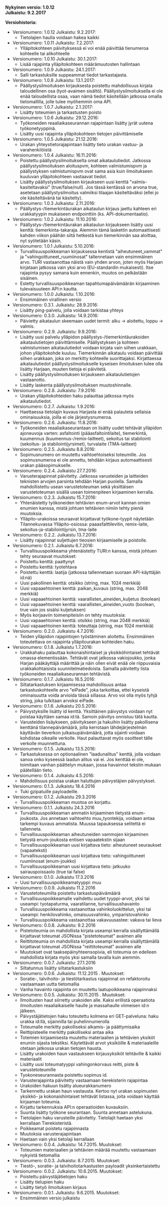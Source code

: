 <b>Nykyinen versio: 1.0.12</b>  
<b>Julkaistu: 9.2.2017</b>

<b>Versiohistoria:</b>
- Versionumero: 1.0.12 Julkaistu: 9.2.2017:
    - Tietolajien haulla voidaan hakea kaikki 
- Versionumero: 1.0.11 Julkaistu: 7.2.2017:
    - Ylläpitokohteen päivityksessä ei voi enää päivittää tienumeroa kohteelle tai alikohteelle
- Versionumero: 1.0.10 Julkaistu: 30.1.2017:
    - Lisää rajapinta ylläpitokohteen määrämuutosten hallintaan
- Versionumero: 1.0.9 Julkaistu: 24.1.2017:
    - Salli tarkastuksille suppeammat tiedot tarkastajasta.
- Versionumero: 1.0.8 Julkaistu: 13.1.2017:
    - Päällystysilmoituksen kirjauksesta poistettu mahdollisuus kirjata taloudellinen osa (tyot-avaimen sisältö). Päällystysilmoituksella ei ole enää taloudellista osaa, vaan nämä tiedot käsitellään jatkossa omalla tietomallilla, jolle tulee myöhemmin oma API.
- Versionumero: 1.0.7 Julkaistu: 2.1.2017:
    - Lisätty toteumien ja tarkastusten poisto
- Versionumero: 1.0.6 Julkaistu: 29.12.2016:
    - Työkoneiden reaaliaikaseurannan rajapintaan lisätty jyrät uutena työkonetyyppinä.
    - Lisätty uusi rajapinta ylläpitokohteen tietojen päivittämiselle
- Versionumero: 1.0.5 Julkaistu: 21.12.2016:
    - Urakan yhteystietorajapintaan lisätty tieto urakan vastuu- ja varahenkilöistä 
- Versionumero: 1.0.4 Julkaistu: 16.11.2016:
    - Poistettu päällystysilmoitukselta omat aikataulutiedot. Jatkossa päällystysilmoituksen aloituspvm, kohteen valmistumispvm ja päällystyksen valmistumispvm ovat sama asia kuin ilmoitukseen kuuluvan ylläpitokohteen vastaavat tiedot.
    - Lisätty päällystysilmoituksen kirjaukseen uusi kenttä "valmis-kasiteltavaksi" (true/false/null). Jos tässä kentässä on arvona true, asetetaan päällystysilmoitus valmiiksi tilaajan käsiteltäväksi (ellei jo ole käsiteltävänä tai käsitelty).
- Versionumero: 1.0.3 Julkaistu: 2.11.2016:
    - Päällystys-/tiemerkintäurakan aikataulun kirjaus jaettu kahteen eri urakkatyypin mukaiseen endpointtiin (ks. API-dokumentaatio).
- Versionumero: 1.0.2 Julkaistu: 11.10.2016:
    - Päällystys-/tiemerkintäurakan aikataulun kirjaukseen lisätty uusi kenttä: tiemerkinta-takaraja. Aiemmin tämä laskettin automaattisesti kahden viikon päähän siitä hetkestä kun tiemerkinnän saa aloittaa, nyt syötetään käsin.
- Versionumero: 1.0.1 Julkaistu: 5.10.2016:
    - Turvallisuuspoikkeaman kirjauksessa kentistä "aiheutuneet_vammat" ja "vahingoittuneet_ruumiinosat" tallennetaan vain ensimmäinen arvo. TURI vastaanottaa näistä vain yhden arvon, joten myös Harjaan kirjataan jatkossa vain yksi arvo (EU-standardin mukaisesti). Itse rajapinta pysyy samana kuin ennenkin, muutos on pelkästään sisäinen.
    - Estetty turvallisuuspoikkeaman tapahtumapäivämäärän kirjaaminen tulevaisuuteen API:n kautta.
- Versionumero: 1.0.0 Julkaistu: 1.10.2016:
    - Ensimmäinen virallinen versio
- Versionumero: 0.3.1. Julkaistu: 28.9.2016:
    - Lisätty ping-palvelu, jolla voidaan tarkistaa yhteys
- Versionumero: 0.3.0. Julkaistu: 14.9.2016:
    - Päivietty aikataulun skeemaan uudet termit: alku -> aloitettu, loppu -> valmis.
- Versionumero: 0.2.9. Julkaistu: 9.9.2016:
    - Lisätty uusi palvelu ylläpidon päällystys-/tiemerkintäurakoiden aikataulutietojen päivittämiselle. Päällystyksen ja kohteen valmistumisen aikataulutiedot voidaan kirjata vain siihen urakkaan, johon ylläpitokohde kuuluu. Tiemerkinnän aikataulu voidaan päivittää siihen urakkaan, joka on merkitty kohteelle suorittajaksi. Kirjattaessa aikataulutiedot päällystysilmoitukselle kyseisen ilmoituksen tulee olla lisätty Harjaan, muuten tietoja ei päivitetä.
    - Lisätty päällystysilmoituksen kirjaukseen aikataulutietojen vastaanotto.
    - Lisätty laskenta päällystysilmoituksen muutoshinnalle.
- Versionumero: 0.2.8. Julkaistu: 7.9.2016:
    - Urakan ylläpitokohteiden haku palauttaa jatkossa myös aikataulutiedot.
- Versionumero: 0.2.7. Julkaistu: 1.9.2016:
    - Haettaessa tietolajin kuvaus Harjasta ei enää palauteta sellaisia ominaisuuksia, joilla ei ole järjestysnumeroa.
- Versionumero: 0.2.6. Julkaistu: 11.8.2016:
    - Työkoneiden reaaliaikaseurantaan on lisätty uudet tehtävät ylläpidon ajoneuvoja varten: asfaltointi (pääasfaltointilaite), tiemerkintä, kuumennus (kuumennus-/remix-laitteet), sekoitus tai stabilointi (sekoitus- ja stabilointijyrsimet), turvalaite (TMA-laitteet)
- Versionumero: 0.2.5. Julkaistu 8.8.2016:
    - Sopimusnumero on muutettu vaihtoehtoiseksi toteumille. Jos sopimusnumeroa ei ole annettu, tehdään kirjaus automaattisesti urakan pääsopimukselle. 
- Versionumero: 0.2.4. Julkaistu 27.7.2016:
    - Varusterajapinnat päivitetty. Jatkossa varusteiden ja laitteiden teknisten arvojen parsinta tehdään Harjan puolella. Samalla mahdollistettu usean varustetoteuman sekä yksittäisen varustetoteuman sisällä usean toimenpiteen kirjaaminen kerralla.
- Versionumero: 0.2.3. Julkaistu 15.7.2016:
    - Yhtenäistetty työkoneiden tehtävien enum-arvot kannan omien enumien kanssa, mistä johtuen tehtävien nimiin tehty pieniä muutoksia.
    - Ylläpito-urakoissa seuraavat kirjattavat työkone-tyypit näytetään Tilannekuvassa Ylläpito-osiossa: paaasfalttilevitin, remix-laite, sekoitus-ja-stabilointijyrsin, tma-laite
- Versionumero: 0.2.2. Julkaistu 13.7.2016:
    - Lisätty rajapinnat suljettujen tieosien kirjaamiselle ja poistolle. 
- Versionumero: 0.2.1. Julkaistu 6.7.2016:
    - Turvallisuuspoikkeama yhtenäistetty TURI:n kanssa, mistä johtuen tehty seuraavat muutokset:
    - Poistettu kenttä: paattynyt
    - Poistettu kenttä: tyotehtava
    - Poistettu kenttä: laatija (jatkossa tallennetaan suoraan API-käyttäjän id:nä)
    - Uusi pakollinen kenttä: otsikko (string, max. 1024 merkkiä)
    - Uusi vapaaehtoinen kenttä: paikan_kuvaus (string, max. 2048 merkkiä)
    - Uusi vapaaehtoinen kenttä: vaarallisten_aineiden_kuljetus (boolean)
    - Uusi vapaaehtoinen kenttä: vaarallisten_aineiden_vuoto (boolean, true vain jos sisälsi kuljetuksen)
    - Myös korjaaviin toimenpiteisiin on tehty muutoksia:
    - Uusi vapaaehtoinen kenttä: otsikko (string, max 2048 merkkiä)
    - Uusi vapaaehtoinen kenttä: toteuttaja (string, max 1024 merkkiä)
- Versionumero: 0.2.0. Julkaistu 4.7.2016:
    - Teiden ylläpidon rajapintojen työstäminen aloitettu. Ensimmäinen toteutettava on rajapinta ylläpitourakan kohteiden haku.
- Versionumero: 0.1.8. Julkaistu 1.7.2016:
    - Urakkahaku palauttaa kokonaishintaiset ja yksikköhintaiset tehtävät omassa elementissään. Tehtävät ovat jatkossa vakiojoukko, jonka Harjan pääkäyttäjä määrittää ja näin ollen eivät enää ole riippuvaisia urakkakohtaisista suunnitelmatiedoista. Samalla päivitetty lista työkoneiden reaaliaikaseurannan tehtävistä.
- Versionumero: 0.1.7. Julkaistu 16.5.2016:
    - Siltatarkastuksen kirjaamisessa mahdollisuus antaa tarkastuskohteelle arvo "eiPade", joka tarkoittaa, ettei kyseistä ominaisuutta voida arvioida tässä sillassa. Arvo voi olla myös tyhjä string, joka tulkitaan arvoksi eiPade.
- Versionumero: 0.1.6. Julkaistu 20.5.2016:
    - Päivystyksille lisätty id kenttä. Yksittäinen päivystys voidaan nyt poistaa käyttäen samaa id:tä. Samoin päivitys onnistuu tätä kautta.
    - Varusteiden lisäykseen, päivitykseen ja hakuihin lisätty pakollisena kenttänä tilannepäivämäärä, jolla kerrotaan lähdejärjestelmän käyttävän tieverkon julkaisupäivämäärä, jotta sijainti voidaan kohdistaa oikealle verkolle. Haut palauttavat myös osoitteet tälle verkolle muunnettuna.
- Versionumero: 0.1.5. Julkaistu 13.5.2016:
    - Tarkastuksessa on optionaalinen "laadunalitus" kenttä, jolla voidaan sanoa onko kyseessä
      laadun alitus vai ei. Jos kenttää ei ole, toimitaan vanhan päättelyn mukaan, jossa
      havainnot tekstin mukaan päätellään tieto.
- Versionumero: 0.1.4. Julkaistu 4.5.2016:
    - Mahdollisuus poistaa urakan haluttujen päivystäjien päivystykset.
- Versionumero: 0.1.3. Julkaistu 18.4.2016
    - Tuki gzipatuille payloadeille.
- Versionumero: 0.1.2. Julkaistu 29.3.2016
    - Turvallisuuspoikkeaman muotoa on korjattu.
- Versionumero: 0.1.1. Julkaistu 24.3.2016
    - Turvallisuuspoikkeaman ammatin kirjaaminen tietystä enum-joukosta. Jos annetaan vaihtoehto muu_tyontekija, voidaan antaa tarkempi kuvaus ammatista. Muussa tapauksessa selitettä ei tallenneta.
    - Turvallisuuspoikkeaman aiheutuneiden vammojen kirjaaminen tietystä enum-joukosta entisen vapaatekstin sijaan
    - Turvallisuuspoikkeaman uusi kirjattava tieto: aiheutuneet seuraukset (vapaateksti)
    - Turvallisuuspoikkeaman uusi kirjattava tieto: vahingoittuneet ruumiinosat (enum-joukko)
    - Turvallisuuspoikkeaman uusi kirjattava tieto: jatkuuko sairauspoissaolo (true tai false)
- Versionumero: 0.1.0. Julkaistu 17.3.2016
    - Uusi turvallisuuspoikkeamatyyppi: muu
- Versionumero: 0.0.9. Julkaistu 11.2.2016
    - Varustetoteumilta poistettu tarkastuspäivämäärä
    - Turvallisuuspoikkeamalle vaihdettu uudet tyyppi-arvot, yksi tai useampi: tyotapaturma, vaaratilanne, turvallisuushavainto
    - Turvallisuuspoikkeama vastaanottaa vahinkoluokittelun, yksi tai useampi: henkilovahinko, omaisuusvahinko, ymparistovahinko
    - Turvallisuuspoikkeama vastaanottaa vakavuusastee: vakava tai lieva
- Versionumero: 0.0.8. Julkaistu: 9.2.2016
    - Pistetoteumia on mahdollista kirjata useampi kerralla sisällyttämällä kirjattavat toteumat JSONissa "pistetoteumat" avaimen alle
    - Reittitoteumia on mahdollista kirjata useampi kerralla sisällyttämällä kirjattavat toteumat JSONissa "reittitoteumat" avaimen alle
    - Muutokset ovat taaksepäinyhteensopivia, eli toteumia on edelleen mahdollista kirjata myös yksi samalla tavalla kuin aiemmin.
- Versionumero: 0.0.7. Julkaistu: 27.1.2016
    - Siltatunnus lisätty siltatarkastuksiin
- Versionumero: 0.0.6. Julkaistu: 11.12.2015 . Muutokset:
    - Soratie-, talvihoito- ja tiestötarkastus rajapinnat on refaktoroitu vastaamaan uutta tietomallia
    - Vanha havainto rajapinta on muutettu laatupoikkeama rajapinnaksi
- Versionumero: 0.0.5. Julkaistu: 30.11.2015 . Muutokset:
    - Ilmoitusten haut siirretty urakoiden alle. Kaksi erillistä operaatiota ilmoitusten reaaliaikaiselle haulle ja massahaulle viimeisen id:n jälkeen.
    - Päivystäjätietojen haku toteutettu kolmena eri GET-palveluna: haku urakka id:llä, sijainnilla tai puhelinnumerolla
    - Toteumalle merkitty pakolliseksi alkamis- ja päättymisaika
    - Reittipisteelle merkitty pakolliseksi antaa aika
    - Totemien kirjaamisesta muutettu materiaalien ja tehtävien yksiköt enumin sijasta tekstiksi. Käytettävät arvot yksiköille & materiaaleille otetaan jatkossa urakan tietojen hausta.
    - Lisätty urakoiden haun vastaukseen kirjausyksiköt tehtäville & kaikki materiaalit
    - Lisätty uusi toteumatyyppi vahingonkorvaus reitti, piste & varustetoteumille
    - Tyokoneseurannasta poistettu sopimus id.
    - Varusterajapinta päivitetty vastaamaan tierekisterin rajapintaa
    - Urakoiden hakuun lisätty alueurakkanumero
    - Tarkennettu urakan haun vastausta. Kertoo nyt urakan sopimusten yksikkö- ja kokonaishintaiset tehtävät listassa, joita voidaan käyttää kirjaaman toteumia.
    - Kirjattu tarkennuksia API:n operaatioiden kuvauksiin.
    - Suunta lisätty työkone seurantaan. Suunta annetaan astelukuna.
    - Tietolajien haku varusteille päivitetty. Tietolajit haetaan yksi kerrallaan Tierekisteristä.
    - Poikkeamat poistetu rajapinnasta
    - Muutoksia varusterajapintaan
    - Haetaan vain yksi tietolaji kerrallaan
- Versionumero: 0.0.4. Julkaistu: 14.7.2015. Muutokset:
    - Toteumien materiaalien ja tehtävien määrää muutettu vastaamaan nykyistä tietomallia
- Versionumero: 0.0.3. Julkaistu: 8.7.2015. Muutokset:
    - Tiestö-, soratie- ja talvihoitotarkastusten payloadit yksinkertaistettu
- Versionumero: 0.0.2. Julkaistu: 10.6.2015. Muutokset:
    - Poistettu päivystäjätietojen haku
    - Lisätty tielupien haku
    - Lisätty tietyö ilmoituksen kirjaus
- Versionumero: 0.0.1. Julkaistu: 9.6.2015. Muutokset:
    - Ensimmäinen versio julkaistu
